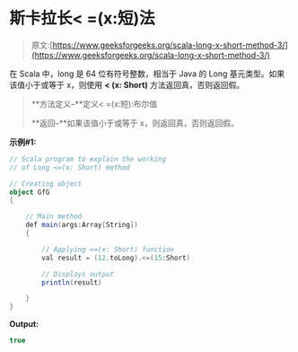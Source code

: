 # 斯卡拉长< =(x:短)法

> 原文:[https://www.geeksforgeeks.org/scala-long-x-short-method-3/](https://www.geeksforgeeks.org/scala-long-x-short-method-3/)

在 Scala 中，long 是 64 位有符号整数，相当于 Java 的 Long 基元类型。如果该值小于或等于 x，则使用 **< (x: Short)** 方法返回真，否则返回假。

> **方法定义–**定义< =(x:短):布尔值
> 
> **返回–**如果该值小于或等于 x，则返回真，否则返回假。

**示例#1:**

```scala
// Scala program to explain the working 
// of Long <=(x: Short) method

// Creating object
object GfG
{ 

    // Main method
    def main(args:Array[String])
    {

        // Applying <=(x: Short) function
        val result = (12.toLong).<=(15:Short)

        // Displays output
        println(result)

    }
} 
```

**Output:**

```scala
true

```